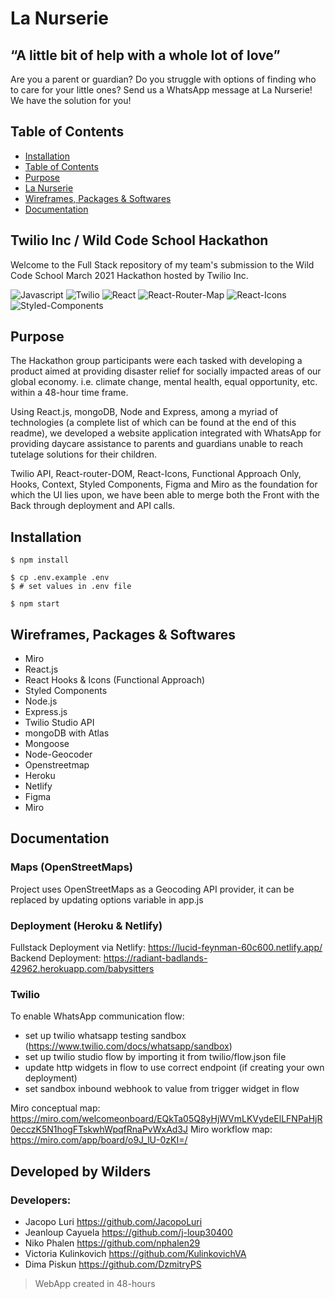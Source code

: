 # La Nurserie

## “A little bit of help with a whole lot of love”

Are you a parent or guardian? Do you struggle with options of finding who to care for your little ones? Send us a WhatsApp message at La Nurserie! We have the solution for you!

## Table of Contents

- [Installation](#installation)
- [Table of Contents](#table-of-contents)
- [Purpose](#purpose)
- [La Nurserie](#la-nurserie)
- [Wireframes, Packages & Softwares](#wireframes-packages-and-softwares-used)
- [Documentation](#documentation)

## Twilio Inc / Wild Code School Hackathon

Welcome to the Full Stack repository of my team's submission to the Wild Code School March 2021 Hackathon hosted by Twilio Inc.

![Javascript](https://aleen42.github.io/badges/src/javascript.svg)
![Twilio](https://img.shields.io/badge/API-twilio-red)
![React](https://img.shields.io/badge/React-blue)
![React-Router-Map](https://img.shields.io/badge/JS-Router%20Router%20Dom-green)
![React-Icons](https://img.shields.io/badge/JS-React%20Icons-Purple)
![Styled-Components](https://img.shields.io/badge/CSS-Styled%20Components-Pink)

## Purpose

The Hackathon group participants were each tasked with developing a product aimed at providing disaster relief for socially impacted areas of our global economy. i.e. climate change, mental health, equal opportunity, etc. within a 48-hour time frame.

Using React.js, mongoDB, Node and Express, among a myriad of technologies (a complete list of which can be found at the end of this readme), we developed a website application integrated with WhatsApp for providing daycare assistance to parents and guardians unable to reach tutelage solutions for their children. 

Twilio API, React-router-DOM, React-Icons, Functional Approach Only, Hooks, Context, Styled Components, Figma and Miro as the foundation for which the UI lies upon, we have been able to merge both the Front with the Back through deployment and API calls.

## Installation

```
$ npm install

$ cp .env.example .env
$ # set values in .env file

$ npm start

```

## Wireframes, Packages & Softwares

- Miro
- React.js
- React Hooks & Icons (Functional Approach)
- Styled Components
- Node.js
- Express.js
- Twilio Studio API
- mongoDB with Atlas
- Mongoose
- Node-Geocoder
- Openstreetmap
- Heroku
- Netlify
- Figma
- Miro


## Documentation

### Maps (OpenStreetMaps)

Project uses OpenStreetMaps as a Geocoding API provider, it can be replaced by updating options variable in app.js

### Deployment (Heroku & Netlify)

Fullstack Deployment via Netlify: https://lucid-feynman-60c600.netlify.app/
Backend Deployment: https://radiant-badlands-42962.herokuapp.com/babysitters

### Twilio

To enable WhatsApp communication flow:

- set up twilio whatsapp testing sandbox (https://www.twilio.com/docs/whatsapp/sandbox)
- set up twilio studio flow by importing it from twilio/flow.json file
- update http widgets in flow to use correct endpoint (if creating your own deployment)
- set sandbox inbound webhook to value from trigger widget in flow

Miro conceptual map: https://miro.com/welcomeonboard/EQkTa05Q8yHjWVmLKVydeElLFNPaHjR0ecczK5N1hogFTskwhWpqfRnaPvWxAd3J
Miro workflow map: https://miro.com/app/board/o9J_lU-0zKI=/

## Developed by Wilders

### Developers:
- Jacopo Luri https://github.com/JacopoLuri
- Jeanloup Cayuela https://github.com/j-loup30400
- Niko Phalen https://github.com/nphalen29
- Victoria Kulinkovich https://github.com/KulinkovichVA
- Dima Piskun https://github.com/DzmitryPS

> WebApp created in 48-hours
